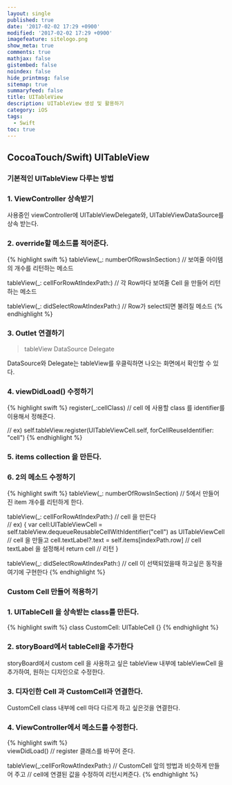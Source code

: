 ```yaml
---
layout: single
published: true
date: '2017-02-02 17:29 +0900'
modified: '2017-02-02 17:29 +0900'
imagefeature: sitelogo.png
show_meta: true
comments: true
mathjax: false
gistembed: false
noindex: false
hide_printmsg: false
sitemap: true
summaryfeed: false
title: UITableView
description: UITableView 생성 및 활용하기
category: iOS
tags:
  - Swift
toc: true
---
```

## CocoaTouch/Swift) UITableView

### 기본적인 UITableView 다루는 방법
### 1. ViewController 상속받기
사용중인 viewController에 UITableViewDelegate와, UITableViewDataSource를 상속 받는다.

### 2. override할 메소드를 적어준다.
{% highlight swift %}
tableView(_: numberOfRowsInSection:)
	// 보여줄 아이템의 개수를 리턴하는 메소드
        
tableView(_: cellForRowAtIndexPath:)
	// 각 Row마다 보여줄 Cell 을 만들어 리턴하는 메소드
    
tableView(_: didSelectRowAtIndexPath:)
	// Row가 select되면 불려질 메소드
{% endhighlight %}

### 3. Outlet 연결하기
> tableView
> DataSource
> Delegate

DataSource와 Delegate는 tableView를 우클릭하면 나오는 화면에서 확인할 수 있다.

### 4. viewDidLoad() 수정하기
{% highlight swift %}
register(_:cellClass)
    // cell 에 사용할 class 를 identifier를 이용해서 정해준다.
    
// ex)
self.tableView.register(UITableViewCell.self, forCellReuseIdentifier: "cell")
{% endhighlight %}
    
### 5. items collection 을 만든다.

### 6. 2의 메소드 수정하기
{% highlight swift %}
tableView(_: numberOfRowsInSection)
   	// 5에서 만들어진 item 개수를 리턴하게 한다.
        
tableView(_: cellForRowAtIndexPath:)
	// cell 을 만든다    
// ex)
{
  var cell:UITableViewCell = self.tableView.dequeueReusableCellWithIdentifier("cell") as UITableViewCell // cell 을 만들고
  cell.textLabel?.text = self.items[indexPath.row] // cell textLabel 을 설정해서
  return cell // 리턴
}
    
tableView(_: didSelectRowAtIndexPath:) 
   	// cell 이 선택되었을때 하고싶은 동작을 여기에 구현한다
{% endhighlight %}        
        
### Custom Cell 만들어 적용하기

### 1. UITableCell 을 상속받는 class를 만든다.
{% highlight swift %}
class CustomCell: UITableCell {}
{% endhighlight %}
    
### 2. storyBoard에서 tableCell을 추가한다
storyBoard에서 custom cell 을 사용하고 싶은 tableView 내부에 tableViewCell 을 추가하여, 원하는 디자인으로 수정한다.

### 3. 디자인한 Cell 과 CustomCell과 연결한다.
CustomCell class 내부에 cell 마다 다르게 하고 싶은것을 연결한다.

### 4. ViewController에서 메소드를 수정한다.
{% highlight swift %}	
viewDidLoad()
	// register 클래스를 바꾸어 준다.
        
tableView(_:cellForRowAtIndexPath:)
	// CustomCell 앞의 방법과 비슷하게 만들어 주고
	// cell에 연결된 값을 수정하여 리턴시켜준다.
{% endhighlight %}
